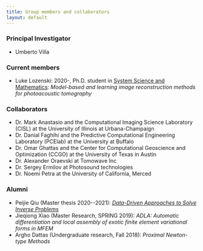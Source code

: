 ```yaml
---
title: Group members and collaborators 
layout: default
---
```


### Principal Investigator
- Umberto Villa

### Current members
- Luke Lozenski: 2020-, Ph.D. student in [System Science and Mathematics](https://ese.wustl.edu/academics/graduate-programs/doctoral/PhD-in-Systems-Science-Mathematics.html): *Model-based and learning image reconstruction methods for photoacoustic tomography*

### Collaborators

- Dr. Mark Anastasio and the Computational Imaging Science Laboratory (CISL) at the University of Illinois at Urbana-Champaign
- Dr. Danial Faghihi and the Predictive Computational Engineering Laboratory (PCElab) at the University at Buffalo
- Dr. Omar Ghattas and the Center for Computational Geoscience and Optimization (CCGO) at the University of Texas in Austin
- Dr. Alexander Oraevski at Tomowave Inc
- Dr. Sergey Ermilov at Photosound technologies 
- Dr. Noemi Petra at the University of California, Merced

### Alumni
- Peijie Qiu (Master thesis 2020--2021): [*Data-Driven Approaches to Solve Inverse Problems*](https://openscholarship.wustl.edu/eng_etds/571/)
- Jieqiong Xiao (Master Research, SPRING 2019): *ADLA: Automatic differentiation and local assembly of exotic finite element variational forms in MFEM*
- Argho Dattas (Undergraduate research, Fall 2018):  *Proximal Newton-type Methods*

